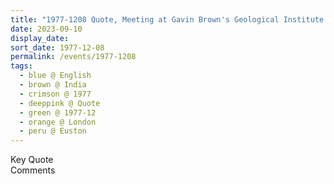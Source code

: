 ```yaml
---
title: "1977-1208 Quote, Meeting at Gavin Brown's Geological Institute (Terrace House), 160 North Gower Street, 2nd Floor, Euston, London, UK (date not sure)"
date: 2023-09-10
display_date: 
sort_date: 1977-12-08
permalink: /events/1977-1208
tags:
  - blue @ English
  - brown @ India
  - crimson @ 1977
  - deeppink @ Quote
  - green @ 1977-12
  - orange @ London
  - peru @ Euston
---
```


<wave-list>
  <list-title color="green" width="75">Key Quote</list-title>
  <list-item color="BlanchedAlmond"  width="200"></list-item>
  <list-item color="Lavender"></list-item>
  <list-item color="BlanchedAlmond"></list-item>
</wave-list>

<br>

<wave-list>
  <list-title color="green" width="75">Comments</list-title>
  <list-item color="BlanchedAlmond"  width="200"></list-item>
  <list-item color="Lavender"></list-item>
  <list-item color="BlanchedAlmond"></list-item>
</wave-list>